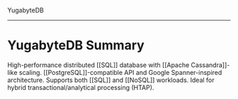 YugabyteDB

---


# **YugabyteDB Summary**
High-performance distributed [[SQL]] database with [[Apache Cassandra]]-like scaling. [[PostgreSQL]]-compatible API and Google Spanner-inspired architecture. Supports both [[SQL]] and [[NoSQL]] workloads. Ideal for hybrid transactional/analytical processing (HTAP).